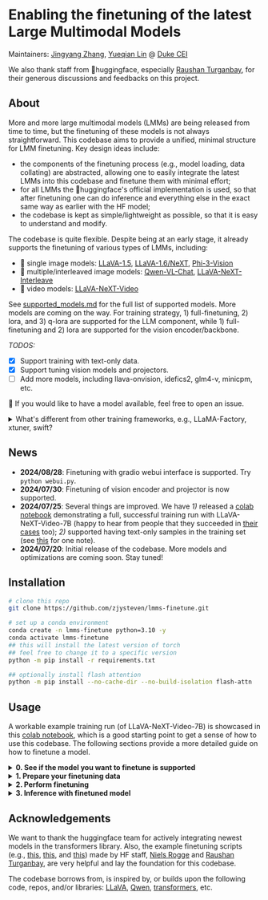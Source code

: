 # Enabling the finetuning of the latest Large Multimodal Models

Maintainers: [Jingyang Zhang](https://zjysteven.github.io/), [Yueqian Lin](https://yueqianlin.com/) @ [Duke CEI](https://cei.pratt.duke.edu/)

We also thank staff from 🤗huggingface, especially [Raushan Turganbay](https://github.com/zucchini-nlp), for their generous discussions and feedbacks on this project.

## About

More and more large multimodal models (LMMs) are being released from time to time, but the finetuning of these models is not always straightforward. This codebase aims to provide a unified, minimal structure for LMM finetuning. Key design ideas include:
- the components of the finetuning process (e.g., model loading, data collating) are abstracted, allowing one to easily integrate the latest LMMs into this codebase and finetune them with minimal effort;
- for all LMMs the 🤗huggingface's official implementation is used, so that after finetuning one can do inference and everything else in the exact same way as earlier with the HF model;
- the codebase is kept as simple/lightweight as possible, so that it is easy to understand and modify.


The codebase is quite flexible. Despite being at an early stage, it already supports the finetuning of various types of LMMs, including:
- :city_sunrise: single image models: [LLaVA-1.5](https://huggingface.co/collections/llava-hf/llava-15-65f762d5b6941db5c2ba07e0), [LLaVA-1.6/NeXT](https://huggingface.co/collections/llava-hf/llava-next-65f75c4afac77fd37dbbe6cf), [Phi-3-Vision](https://huggingface.co/microsoft/Phi-3-vision-128k-instruct)
- :bookmark_tabs: multiple/interleaved image models: [Qwen-VL-Chat](https://huggingface.co/Qwen/Qwen-VL-Chat), [LLaVA-NeXT-Interleave](https://huggingface.co/collections/llava-hf/llava-interleave-668e19a97da0036aad4a2f19)
- :movie_camera: video models: [LLaVA-NeXT-Video](https://huggingface.co/collections/llava-hf/llava-next-video-6666a9173a64c7052930f153)

See [supported_models.md](docs/supported_models.md) for the full list of supported models. More models are coming on the way. For training strategy, 1) full-finetuning, 2) lora, and 3) q-lora are supported for the LLM component, while 1) full-finetuning and 2) lora are supported for the vision encoder/backbone.

*TODOS:* 
- [x] Support training with text-only data.
- [x] Support tuning vision models and projectors.
- [ ] Add more models, including llava-onvision, idefics2, glm4-v, minicpm, etc.

:raising_hand: If you would like to have a model available, feel free to open an issue.

<details>
<summary>What's different from other training frameworks, e.g., LLaMA-Factory, xtuner, swift?</summary>

These are great projects/frameworks with large scale and high-degree optimization. However, due to their scale and complexity, they could be less transparent and less easy to get started (e.g., I personally feel quite lost when trying to use those frameworks, with a bunch of questions like "how should I format my data"). This codebase (lmms-finetune) is instead designed to be lightweight and simple, meaning that it's much more likely for you to quickly get started and be able to know almost every detail of the training process if you want. In other words, this is a minimal workable codebase that supports LMM finetuning, while facilitating quick experiments, flexible modifications, and easy integrations of new models.
</details>

## News

- **2024/08/28**: Finetuning with gradio webui interface is supported. Try `python webui.py`.
- **2024/07/30**: Finetuning of vision encoder and projector is now supported.
- **2024/07/25**: Several things are improved. We have *1)* released a [colab notebook](https://colab.research.google.com/drive/139XypY8_wdLgyLXYE_Zve7Hjd809fVpK?usp=sharing) demonstrating a full, successful training run with LLaVA-NeXT-Video-7B (happy to hear from people that they succeeded in [their cases](https://github.com/zjysteven/lmms-finetune/issues/7#issuecomment-2249864887) too); *2)* supported having text-only samples in the training set (see [this](docs/dataset.md) for one note).
- **2024/07/20**: Initial release of the codebase. More models and optimizations are coming soon. Stay tuned!


## Installation

```bash
# clone this repo
git clone https://github.com/zjysteven/lmms-finetune.git

# set up a conda environment
conda create -n lmms-finetune python=3.10 -y
conda activate lmms-finetune
## this will install the latest version of torch
## feel free to change it to a specific version
python -m pip install -r requirements.txt

## optionally install flash attention
python -m pip install --no-cache-dir --no-build-isolation flash-attn
```

## Usage

A workable example training run (of LLaVA-NeXT-Video-7B) is showcased in this [colab notebook](https://colab.research.google.com/drive/139XypY8_wdLgyLXYE_Zve7Hjd809fVpK?usp=sharing), which is a good starting point to get a sense of how to use this codebase. The following sections provide a more detailed guide on how to finetune a model.

<details>
<summary><b>0. See if the model you want to finetune is supported</b></summary>

Browse [supported_models.md](docs/supported_models.md). Or run `python supported_models.py`, which will for example show things like
```
Supported models:
  Model ID                      : HuggingFace Path
  ------------------------------------------------
  llava-1.5-7b                  : llava-hf/llava-1.5-7b-hf
  llava-1.5-13b                 : llava-hf/llava-1.5-13b-hf
  llava-next-video-7b           : llava-hf/LLaVA-NeXT-Video-7B-hf
  llava-next-video-7b-32k       : llava-hf/LLaVA-NeXT-Video-7B-32K-hf
  llava-next-video-34b          : llava-hf/LLaVA-NeXT-Video-34B-hf
  llava-interleave-qwen-0.5b    : llava-hf/llava-interleave-qwen-0.5b-hf
  llava-interleave-qwen-7b      : llava-hf/llava-interleave-qwen-7b-hf
  qwen-vl-chat                  : Qwen/Qwen-VL-Chat
```
:raised_hand: Don't see the one you want? Check out this [guide](docs/add_new_model.md) for step-by-step instructions on how to add a new model.
</details>


<details>
<summary><b>1. Prepare your finetuning data</b></summary>

Similar to LLaVA, we expect the data to be in a json file containing a list of dictionaries, where each dictionary is a sample.
```json
[
    {
        "system_prompt": "You are a helpful assistant.",
        "video": "path/to/video1.mp4",
        "conversations": [
            {
                "from": "human",
                "value": "<video>What is this video about?"
            },
            {
                "from": "gpt",
                "value": "This video shows a baby crying."
            },
        ]
    }
]
```
The image and video token is assumed to be `<image>` and `<video>`. We adopt this format for its readability. Our dataset implementation is general enough to support variations within this format, e.g., multiple image/video inputs in a sample, text-only sample etc. For more details, see the [dataset documentation](docs/dataset.md) and find how flexible this json file can be. There are also mutiple example json files under [example_data](./example_data) for reference.

Besides this json file, the actual videos and images are by default assumed to be stored in their corresponding folders, and then the paths in the json file should be relative to the video/image root folder. Or the paths can simply be absolute paths.

:warning: **If you have text-only entries in your training dataset:** the training is likely to fail at some point if 1) your `per_device_batch_size` is 1, or 2) the number of text-only instances dominate the number of multi-modal instances. This is due to a limitation/bug of deepspeed. If neither of the above two conditions is met, no worries, we got you covered.
</details>


<details>
<summary><b>2. Perform finetuning</b></summary>

Modify the sample training bash script, [example_video.sh](./example_scripts/example_video.sh) or [example_image.sh](example_image.sh) (there are no differences other than different model ID and dataset filepath), to specify arguments including the target model, data path, etc. There are comments that explain each argument's meaning. Then simply kick off the training by running the bash script `bash example_scripts/example_video.sh` or `bash example_scripts/example_image.sh`. Note that to exactly run the provided [example_video.sh](./example_scripts/example_video.sh), you will need to download the video clips from ShareGPT4Video; see [here](example_data/videos/ego4d/README.md) for instructions.

:chart_with_upwards_trend:*If you prefer graphical interface*, simply run `python webui.py` to lauch the gradio interface for finetuning.
</details>


<details>
<summary><b>3. Inference with finetuned model</b></summary>

The key here is to correctly load the finetuned model, after that everything is the same as how you would do inference with the corresponding model from huggingface. Refer to the [inference documentation](docs/inference.md) for more details. Again you can refer to [this colab](https://colab.research.google.com/drive/139XypY8_wdLgyLXYE_Zve7Hjd809fVpK?usp=sharing) for a complete example.
</details>


## Acknowledgements

We want to thank the huggingface team for actively integrating newest models in the transformers library. Also, the example finetuning scripts (e.g., [this](https://github.com/NielsRogge/Transformers-Tutorials/blob/master/LLaVa/Fine_tune_LLaVa_on_a_custom_dataset_(with_PyTorch_Lightning).ipynb), [this](https://github.com/NielsRogge/Transformers-Tutorials/blob/master/LLaVa-NeXT/Fine_tune_LLaVaNeXT_on_a_custom_dataset_(with_PyTorch_Lightning).ipynb), and [this](https://colab.research.google.com/drive/1dTdro-k7NFqRgGq5-TlGHM-6k2sYQhXp#scrollTo=4ccbd183-f15a-4f94-a526-9ceeec3f61e0)) made by HF staff, [Niels Rogge](https://github.com/NielsRogge) and [Raushan Turganbay](https://github.com/zucchini-nlp), are very helpful and lay the foundation for this codebase.

The codebase borrows from, is inspired by, or builds upon the following code, repos, and/or libraries: [LLaVA](https://github.com/haotian-liu/LLaVA), [Qwen](https://github.com/QwenLM/Qwen-VL/blob/master/finetune.py), [transformers](https://github.com/huggingface/transformers), etc.
